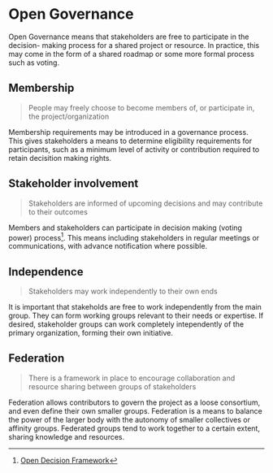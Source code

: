 # Open Governance

Open Governance means that stakeholders are free to participate in the decision- making process for a shared project or resource. In practice, this may come in the form of a shared roadmap or some more formal process such as voting.

## Membership

> People may freely choose to become members of, or participate in, the project/organization

Membership requirements may be introduced in a governance process. This gives stakeholders a means to determine eligibility requirements for participants, such as a minimum level of activity or contribution required to retain decisition making rights.

## Stakeholder involvement

> Stakeholders are informed of upcoming decisions and may contribute to their outcomes

Members and stakeholders can participate in decision making \(voting power\) process[^1]. This means including stakeholders in regular meetings or communications, with advance notification where possible.

## Independence

> Stakeholders may work independently to their own ends

It is important that stakeholds are free to work independently from the main group. They can form working groups relevant to their needs or expertise. If desired, stakeholder groups can work completely intependently of the primary organization, forming their own initiative.

## Federation

> There is a framework in place to encourage collaboration and resource sharing between groups of stakeholders

Federation allows contributors to govern the project as a loose consortium, and even define their own smaller groups. Federation is a means to balance the power of the larger body with the autonomy of smaller collectives or affinity groups. Federated groups tend to work together to a certain extent, sharing knowledge and resources.

[^1]: [Open Decision Framework](https://github.com/red-hat-people-team/open-decision-framework)

